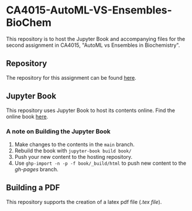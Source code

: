 # CA4015-AutoML-VS-Ensembles-BioChem
This repository is to host the Jupyter Book and accompanying files for the second assignment in CA4015, "AutoML vs Ensembles in Biochemistry".

## Repository
The repository for this assignment can be found [here](https://github.com/scummins00/CA4015-AutoML-VS-Ensembles-BioChem).

## Jupyter Book
This repository uses Jupyter Book to host its contents online. Find the online book [here](https://scummins00.github.io/CA4015-AutoML-VS-Ensembles-BioChem/).

### A note on Building the Jupyter Book
1. Make changes to the contents in the `main` branch.
2. Rebuild the book with `jupyter-book build book/`
3. Push your new content to the hosting repository.
4. Use `ghp-import -n -p -f book/_build/html` to push new content to the *gh-pages* branch.

## Building a PDF
This repository supports the creation of a latex pdf file (*.tex file*). 